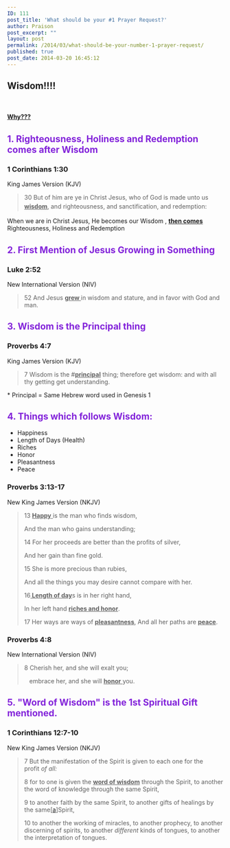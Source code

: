 ```yaml
---
ID: 111
post_title: 'What should be your #1 Prayer Request?'
author: Praison
post_excerpt: ""
layout: post
permalink: /2014/03/what-should-be-your-number-1-prayer-request/
published: true
post_date: 2014-03-20 16:45:12
---
```

<h2>Wisdom!!!!</h2>
&nbsp;

<span style="text-decoration: underline;"><strong><span style="line-height: 1.5;">Why???</span></strong></span>
<h2><span style="color: #8324da;">1. Righteousness, Holiness and Redemption comes after Wisdom</span></h2>
<div>
<h3>1 Corinthians 1:30</h3>
King James Version (KJV)

</div>
<div>
<blockquote>30 But of him are ye in Christ Jesus, who of God is made unto us <span style="text-decoration: underline;"><strong>wisdom</strong></span>, and righteousness, and sanctification, and redemption:<span style="color: #2b2b2b; font-size: 16px; line-height: 1.5;"> </span></blockquote>
</div>
When we are in Christ Jesus, He becomes our Wisdom , <span style="text-decoration: underline;"><strong>then comes</strong></span> Righteousness, Holiness and Redemption
<h2><span style="color: #8324da;">2. First Mention of Jesus Growing in Something</span></h2>
<div>
<h3>Luke 2:52</h3>
New International Version (NIV)

</div>
<div>
<blockquote>52 And Jesus <span style="text-decoration: underline;"><strong>grew </strong></span>in wisdom and stature, and in favor with God and man.</blockquote>
<h2><span style="color: #8324da;">3. Wisdom is the Principal thing</span></h2>
</div>
<div>
<h3>Proverbs 4:7</h3>
King James Version (KJV)

</div>
<div>
<blockquote>7 Wisdom is the #<span style="text-decoration: underline;"><strong>principal</strong></span> thing; therefore get wisdom: and with all thy getting get understanding.</blockquote>
</div>
* Principal = Same Hebrew word used in Genesis 1
<h2><span style="color: #8324da;">4. Things which follows Wisdom:</span></h2>
<ul>
	<li>Happiness</li>
	<li>Length of Days (Health)</li>
	<li>Riches</li>
	<li>Honor</li>
	<li>Pleasantness</li>
	<li>Peace</li>
</ul>
<h3 dir="ltr">Proverbs 3:13-17</h3>
<p dir="ltr">New King James Version (NKJV)</p>

<blockquote>
<p dir="ltr">13 <span style="text-decoration: underline;"><strong>Happy</strong> </span>is the man who finds wisdom,</p>
<p dir="ltr">And the man who gains understanding;</p>
<p dir="ltr">14 For her proceeds are better than the profits of silver,</p>
<p dir="ltr">And her gain than fine gold.</p>
<p dir="ltr">15 She is more precious than rubies,</p>
<p dir="ltr">And all the things you may desire cannot compare with her.</p>
<p dir="ltr">16<span style="text-decoration: underline;"><strong> Length of day</strong></span>s is in her right hand,</p>
<p dir="ltr">In her left hand <span style="text-decoration: underline;"><strong>riches and honor</strong></span>.</p>
<p dir="ltr">17 Her ways are ways of <span style="text-decoration: underline;"><strong>pleasantness</strong></span>, And all her paths are <span style="text-decoration: underline;"><strong>peace</strong></span>.</p>
</blockquote>
<h3 dir="ltr">Proverbs 4:8</h3>
<p dir="ltr">New International Version (NIV)</p>

<blockquote>
<p dir="ltr">8 Cherish her, and she will exalt you;</p>
   embrace her, and she will <span style="text-decoration: underline;"><strong>honor</strong> </span>you.</blockquote>
<h2><span style="color: #8324da;">5. "Word of Wisdom" is the 1st Spiritual Gift mentioned.</span></h2>
<div>
<h3>1 Corinthians 12:7-10</h3>
</div>
<div>

New King James Version (NKJV)

</div>
<blockquote>7 But the manifestation of the Spirit is given to each one for the profit <i>of all:</i>

8 for to one is given the <span style="text-decoration: underline;"><strong>word of wisdom</strong></span> through the Spirit, to another the word of knowledge through the same Spirit,

9 to another faith by the same Spirit, to another gifts of healings by the same[<a title="See footnote a" href="http://www.biblegateway.com/passage/?search=1+Corinthians+12%3A7-10&amp;version=NKJV#fen-NKJV-28644a">a</a>]Spirit,

10 to another the working of miracles, to another prophecy, to another discerning of spirits, to another <i>different</i> kinds of tongues, to another the interpretation of tongues.</blockquote>